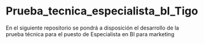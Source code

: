 # Prueba_tecnica_especialista_bI_Tigo
En el siguiente repositorio se pondrá a disposición el desarrollo de la prueba técnica para el puesto de Especialista en BI para marketing
